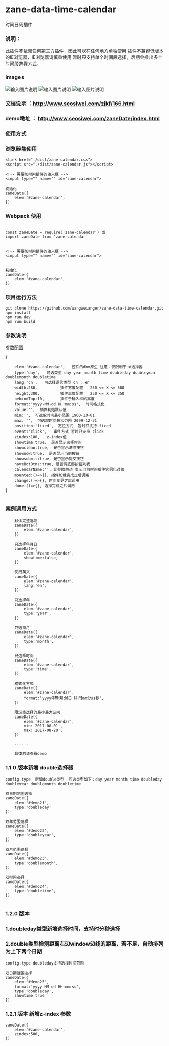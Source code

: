 # zane-data-time-calendar
时间日历插件

### 说明：
此插件不依赖任何第三方插件，因此可以在任何地方单独使用
插件不兼容低版本的IE浏览器，IE浏览器请慎重使用
暂时只支持单个时间段选择，后期会推出多个时间段选择方式。

### images

![输入图片说明](https://git.oschina.net/uploads/images/2017/0929/170241_8561545c_818875.png "在这里输入图片标题")
![输入图片说明](https://git.oschina.net/uploads/images/2017/0929/170243_068b0494_818875.png "在这里输入图片标题")
![输入图片说明](https://git.oschina.net/uploads/images/2017/0929/170246_ee897477_818875.png "在这里输入图片标题")

### 文档说明  ：http://www.seosiwei.com/zjkf/166.html
### demo地址 ： http://www.seosiwei.com/zaneDate/index.html

### 使用方式


### 浏览器端使用
```
<link href="./dist/zane-calendar.css">
<script src="./dist/zane-calendar.js"></script>

<!-- 需要加时间插件的输入框 -->
<input type="" name="" id="zane-calendar">

初始化
zaneDate({
	elem:'#zane-calendar',
})

```


### Webpack 使用

```

const zaneDate = require('zane-calendar') 或
import zaneDate from 'zane-calendar'


<!-- 需要加时间插件的输入框 -->
<input type="" name="" id="zane-calendar">


初始化
zaneDate({
	elem:'#zane-calendar',
})

```

### 项目运行方法
```
git clone https://github.com/wangweianger/zane-data-time-calendar.git
npm install
npm run dev
npm run build

```

### 参数说明

参数配置
```
{
	
	elem:'#zane-calendar',   控件的dom原生 注意：仅限制于id选择器
	type:'day',   可选类型 day year month time doubleday doubleyear doublemonth doubletime
	lang:'cn',   可选择语言类型 cn , en 
	width:280,  		插件宽度配置   250 <= X <= 500
	height:300, 		插件高度配置   250 <= X <= 350
	behindTop:10,   	插件于输入框的高度 
	format:'yyyy-MM-dd HH:mm:ss',  时间格式化
	value:'',  插件初始默认值
	min:'',  可选取时间最小范围 1900-10-01
	max: '',  可选取时间最大范围 2099-12-31
	position:'fixed',  定位方式  暂时只支持 fixed
	event:'click',   事件方式 暂时只支持 click 
	zindex:100,   z-index值
	showtime:true,  是否显示选择时间
	showclean:true,  是否显示清除按钮
	shownow:true,  是否显示当前按钮
	showsubmit:true, 是否显示提交按钮
	haveBotBtns:true, 是否有底部按钮列表
	calendarName:'', 此参数勿动 表示当前时间插件实例化对象
	mounted:()=>{}, 插件加载完成之后调用
	change:()=>{}, 时间变更之后调用
	done:()=>{}, 选择完成之后调用
}	


```
### 案例调用方式

```
	默认完整选项
	zaneDate({
		elem:'#zane-calendar',
	})

	只选择年月日
	zaneDate({
		elem:'#zane-calendar',
		showtime:false,
	})

	使用英文
	zaneDate({
		elem:'#zane-calendar',
		lang:'en',
	})

	只选择年
	zaneDate({
		elem:'#zane-calendar',
		type:'year',
	})

	只选择月
	zaneDate({
		elem:'#zane-calendar',
		type:'month',
	})

	只选择时间
	zaneDate({
		elem:'#zane-calendar',
		type:'time',
	})

	格式化方式
	zaneDate({
		elem:'#zane-calendar',
		format:'yyyy年MM月dd日 HH时mm分ss秒',
	})

	限定能选择的最小最大区间
	zaneDate({
		elem:'#zane-calendar',
		min:'2017-08-01',
		max:'2017-08-20',
	})

	......

	具体的请查看demo

```

### 1.1.0 版本新增 double选择器 

```
config.type  新增double类型  可选类型如下：day year month time doubleday doubleyear doublemonth doubletime

双日期范围选择
zaneDate({
	elem:'#demo21',
	type:'doubleday'
})

双年范围选择
zaneDate({
	elem:'#demo22',
	type:'doubleyear',
})

双月范围选择
zaneDate({
	elem:'#demo23',
	type:'doublemonth',
})

双时间选择
zaneDate({
	elem:'#demo24',
	type:'doubletime',
})


```

### 1.2.0 版本
### 1.doubleday类型新增选择时间，支持时分秒选择
### 2.double类型检测距离右边window边线的距离，若不足，自动排列为上下两个日期

```
config.type doubleday支持选择时间范围

双日期范围选择
zaneDate({
	elem:'#demo25',
	format:'yyyy-MM-dd HH:mm:ss',
	type:'doubleday',
	showtime:true
})

```

### 1.2.1 版本  新增z-index 参数
```
zaneDate({
	elem:'#zane-calendar',
	zindex:500,
})

```













